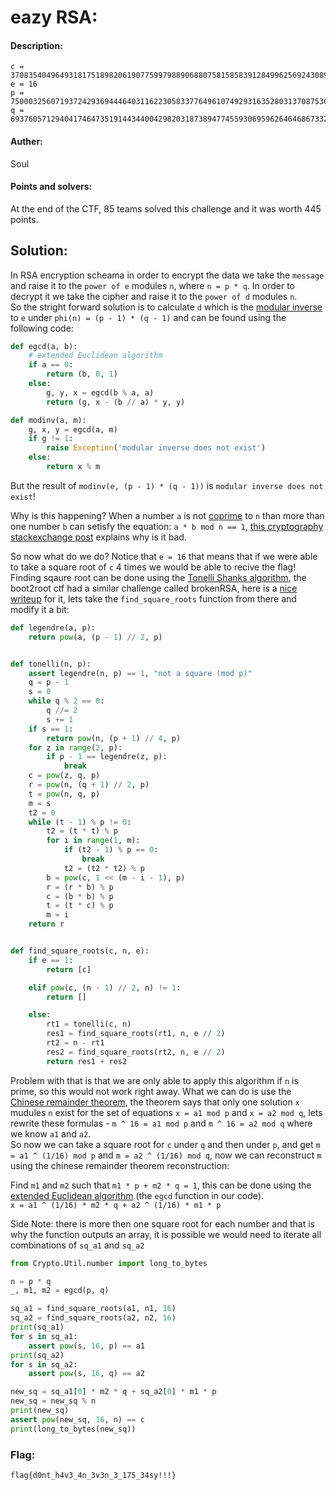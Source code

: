 # eazy RSA:

#### Description:
```
c = 3708354049649318175189820619077599798890688075815858391284996256924308912935262733471980964003143534200740113874286537588889431819703343015872364443921848
e = 16
p = 75000325607193724293694446403116223058337764961074929316352803137087536131383
q = 69376057129404174647351914434400429820318738947745593069596264646867332546443
```
#### Auther:
Soul
#### Points and solvers:
At the end of the CTF, 85 teams solved this challenge and it was worth 445 points.

## Solution:
In RSA encryption scheama in order to encrypt the data we take the `message` and raise it to the `power of e` modules `n`, where `n = p * q`. 
In order to decrypt it we take the cipher and raise it to the `power of d` modules `n`.   
So the stright forward solution is to calculate `d` which is the [modular inverse](https://cp-algorithms.com/algebra/module-inverse.html#:~:text=Practice%20Problems-,Definition,inverse%20does%20not%20always%20exist.) 
to `e` under `phi(n) = (p - 1) * (q - 1)` and can be found using the following code:

```python
def egcd(a, b):
    # extended Euclidean algorithm
    if a == 0:
        return (b, 0, 1)
    else:
        g, y, x = egcd(b % a, a)
        return (g, x - (b // a) * y, y)

def modinv(a, m):
    g, x, y = egcd(a, m)
    if g != 1:
        raise Exception('modular inverse does not exist')
    else:
        return x % m
```

But the result of `modinv(e, (p - 1) * (q - 1))` is `modular inverse does not exist`!

Why is this happening? When a number `a` is not [coprime](https://en.wikipedia.org/wiki/Coprime_integers#:~:text=In%20number%20theory%2C%20two%20integers,both%20of%20them%20is%201.&text=This%20is%20equivalent%20to%20their,a%20reduced%20fraction%20are%20coprime.) 
to `n` than more than one number `b` can setisfy the equation: `a * b mod n == 1`, [this cryptography stackexchange post](https://crypto.stackexchange.com/questions/12255/in-rsa-why-is-it-important-to-choose-e-so-that-it-is-coprime-to-%CF%86n)
explains why is it bad.

So now what do we do? Notice that `e = 16` that means that if we were able to take a square root of `c` 4 times we would be able to recive the flag!   
Finding sqaure root can be done using the [Tonelli Shanks algorithm](https://en.wikipedia.org/wiki/Tonelli%E2%80%93Shanks_algorithm), the boot2root ctf had a similar challenge called brokenRSA, here is a [nice writeup](https://github.com/MehdiBHA/b00t2root-2020-Crypto-Challenges#challenge-4--brokenrsa) for it, lets take the `find_square_roots` function from there and modify it a bit:

```python
def legendre(a, p):
    return pow(a, (p - 1) // 2, p)


def tonelli(n, p):
    assert legendre(n, p) == 1, "not a square (mod p)"
    q = p - 1
    s = 0
    while q % 2 == 0:
        q //= 2
        s += 1
    if s == 1:
        return pow(n, (p + 1) // 4, p)
    for z in range(2, p):
        if p - 1 == legendre(z, p):
            break
    c = pow(z, q, p)
    r = pow(n, (q + 1) // 2, p)
    t = pow(n, q, p)
    m = s
    t2 = 0
    while (t - 1) % p != 0:
        t2 = (t * t) % p
        for i in range(1, m):
            if (t2 - 1) % p == 0:
                break
            t2 = (t2 * t2) % p
        b = pow(c, 1 << (m - i - 1), p)
        r = (r * b) % p
        c = (b * b) % p
        t = (t * c) % p
        m = i
    return r


def find_square_roots(c, n, e):
    if e == 1:
        return [c]

    elif pow(c, (n - 1) // 2, n) != 1:
        return []

    else:
        rt1 = tonelli(c, n)
        res1 = find_square_roots(rt1, n, e // 2)
        rt2 = n - rt1
        res2 = find_square_roots(rt2, n, e // 2)
        return res1 + res2
```

Problem with that is that we are only able to apply this algorithm if `n` is prime, so this would not work right away. 
What we can do is use the [Chinese remainder theorem](https://en.wikipedia.org/wiki/Chinese_remainder_theorem), 
the theorem says that only one solution `x` mudules `n` exist for the set of equations `x = a1 mod p` and `x = a2 mod q`, lets rewrite these formulas - `m ^ 16 = a1 mod p` and `m ^ 16 = a2 mod q` where we know `a1` and `a2`.   
So now we can take a square root for `c` under `q` and then under `p`, and get `m = a1 ^ (1/16) mod p` and `m = a2 ^ (1/16) mod q`, now we can reconstruct `m` using the chinese remainder theorem reconstruction:

Find `m1` and `m2` such that `m1 * p + m2 * q = 1`, this can be done using the [extended Euclidean algorithm](https://en.wikipedia.org/wiki/Extended_Euclidean_algorithm) (the `egcd` function in our code).   
`x = a1 ^ (1/16) * m2 * q + a2 ^ (1/16) * m1 * p`

Side Note: there is more then one square root for each number and that is why the function outputs an array, it is possible we would need to iterate all combinations of `sq_a1` and `sq_a2`
```python
from Crypto.Util.number import long_to_bytes

n = p * q
_, m1, m2 = egcd(p, q)

sq_a1 = find_square_roots(a1, n1, 16)
sq_a2 = find_square_roots(a2, n2, 16)
print(sq_a1)
for s in sq_a1:
    assert pow(s, 16, p) == a1
print(sq_a2)
for s in sq_a2:
    assert pow(s, 16, q) == a2

new_sq = sq_a1[0] * m2 * q + sq_a2[0] * m1 * p
new_sq = new_sq % n
print(new_sq)
assert pow(new_sq, 16, n) == c
print(long_to_bytes(new_sq))
```

### Flag:
```
flag{d0nt_h4v3_4n_3v3n_3_175_34sy!!!}
```


